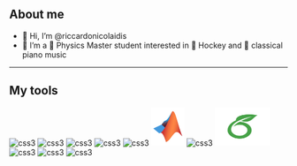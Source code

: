 ## About me
- 👋 Hi, I’m @riccardonicolaidis
- 🤯 I’m a 🔭 Physics Master student interested in 🏒 Hockey and 🎹 classical piano music

--------------------------------------

## My tools


<img src = "https://www.vectorlogo.zone/logos/python/python-vertical.svg" alt="css3" padding="10px"  width="60" height="70"/>  <img src="https://www.vectorlogo.zone/logos/git-scm/git-scm-icon.svg" alt="css3" padding="10px"  width="60" height="70"/>  <img src = "https://www.vectorlogo.zone/logos/jupyter/jupyter-icon.svg" alt="css3" padding="10px"  width="60" height="70"/> <img src="https://www.vectorlogo.zone/logos/virtualbox/virtualbox-icon.svg" alt="css3" padding="10px"  width="60" height="70"/> <img src="https://www.vectorlogo.zone/logos/visualstudio_code/visualstudio_code-icon.svg" alt="css3" padding="10px"  width="60" height="70"/> <img src="https://raw.githubusercontent.com/devicons/devicon/2ae2a900d2f041da66e950e4d48052658d850630/icons/matlab/matlab-original.svg" alt="css3" padding="10px"  width="60" height="70"/> <img src="https://upload.wikimedia.org/wikipedia/commons/thumb/9/92/LaTeX_logo.svg/1200px-LaTeX_logo.svg.png?20210414121601" alt="css3" padding="10px"  width="100" height="70"/> <img src="https://raw.githubusercontent.com/edent/SuperTinyIcons/6dc51d10b2e4a10346a7538023f7a3a936c02425/images/svg/overleaf.svg" alt="css3" padding="10px"  width="100" height="70"/> <img src="https://raw.githubusercontent.com/simple-icons/simple-icons/master/icons/xilinx.svg" alt="css3" padding="10px"  width="100" height="70"/> <img src="https://img.icons8.com/color/452/c-programming.png" alt="css3" padding="10px"  width="70" height="70"/> <img src="https://user-images.githubusercontent.com/56430787/105164182-1afa8a80-5b15-11eb-8ac3-7ae5c9f0e15e.png" alt="css3" padding="10px"  width="70" height="70"/>
